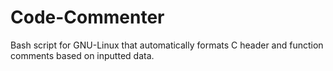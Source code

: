 # Code-Commenter
Bash script for GNU-Linux that automatically formats C header and function comments based on inputted data.
